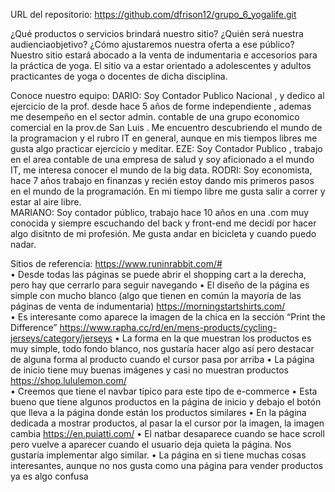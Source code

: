 URL del repositorio: https://github.com/dfrison12/grupo_6_yogalife.git 


¿Qué productos o servicios brindará nuestro sitio? ¿Quién será nuestra audienciaobjetivo? ¿Cómo ajustaremos nuestra oferta a ese público?
Nuestro sitio estará abocado a la venta de indumentaria e accesorios para la práctica de yoga.
El sitio va a estar orientado a adolescentes y adultos practicantes de yoga o docentes de dicha disciplina.

Conoce nuestro equipo:
DARIO: Soy Contador Publico Nacional , y dedico al ejercicio de la prof. desde hace 5 años de forme independiente , ademas me desempeño en el sector admin. contable de una grupo economico comercial en la prov.de San Luis . Me encuentro descubriendo el mundo de la  programacion y el rubro IT en general, aunque en mis tiempos libres me gusta algo practicar ejercicio y meditar. 
EZE: Soy Contador Publico , trabajo en el area contable de una empresa de salud y soy aficionado a el mundo IT, me interesa conocer el mundo de la big data.
RODRI: Soy economista, hace 7 años trabajo en finanzas y recién estoy dando mis primeros pasos en el mundo de la programación. En mi tiempo libre me gusta salir a correr y estar al aire libre.  
MARIANO: Soy contador público, trabajo hace 10 años en una .com muy conocida y siempre escuchando del back y front-end me decidí por hacer algo disitnto de mi profesión. Me gusta andar en bicicleta y cuando puedo nadar.

Sitios de referencia:
https://www.runinrabbit.com/#   
•   Desde todas las páginas se puede abrir el shopping cart a la derecha, pero hay que cerrarlo para seguir navegando
•   El diseño de la página es simple con mucho blanco (algo que tienen en común la mayoría de las páginas de venta de indumentaria)
https://morningstartshirts.com/  
•   Es interesante como aparece la imagen de la chica en la sección “Print the Difference”
https://www.rapha.cc/rd/en/mens-products/cycling-jerseys/category/jerseys
•   La forma en la que muestran los productos es muy simple, todo fondo blanco, nos gustaría hacer algo así pero destacar de alguna forma al producto cuando el cursor pasa por arriba
•   La página de inicio tiene muy buenas imágenes y casi no muestran productos
https://shop.lululemon.com/   
•   Creemos que tiene el navbar típico para este tipo de e-commerce
•   Esta bueno que tiene algunos productos en la página de inicio y debajo el botón que lleva a la página donde están los productos similares
•   En la página dedicada a mostrar productos, al pasar la el cursor por la imagen, la imagen cambia
https://en.puiatti.com/ 
•   El natbar desaparece cuando se hace scroll pero vuelve a aparecer cuando el usuario deja quieta la página. Nos gustaría implementar algo similar.
•   La página en si tiene muchas cosas interesantes, aunque no nos gusta como una página para vender productos ya es algo confusa

